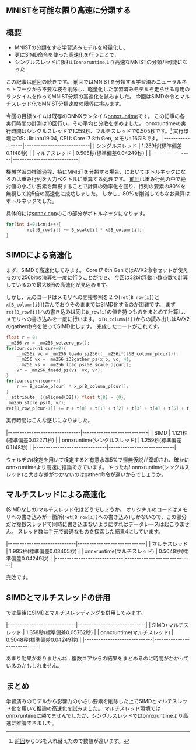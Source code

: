 ## MNISTを可能な限り高速に分類する

## 概要

- MNISTの分類をする学習済みモデルを軽量化し、
- 更にSIMD命令を使った高速化を行うことで、
- シングルスレッドに限れば`onnxruntime`より高速なMNISTの分類が可能になった

この記事は[前回](http://a-kawashiro.hatenablog.com/entry/2019/03/07/201304)の続きです。
前回ではMNISTを分類する学習済みニューラルネットワークから不要な枝を削除し、軽量化した学習済みモデルを走らせる専用のランタイムを作ってMNIST分類の高速化を試みました。
今回はSIMD命令とマルチスレッド化でMNIST分類速度の限界に挑みます。

今回の目標タイムは既存のONNXランタイム[onnxruntime](https://github.com/microsoft/onnxruntime)です。
この記事の各実行時間の計測は10回行い、その平均と分散を求めました。
onnxruntimeの実行時間はシングルスレッドで1.259秒、マルチスレッドで0.505秒です。[^1]
実行環境はOS: Ubuntu19.04, CPU: Core i7 8th Gen, メモリ: 16GiBです。
|------------------|----------------------------|
| シングルスレッド | 1.259秒(標準偏差0.1148秒)  |
| マルチスレッド   | 0.505秒(標準偏差0.04249秒) |
|------------------|----------------------------|
[^1]: [前回](http://a-kawashiro.hatenablog.com/entry/2019/03/07/201304)からOSを入れ替えたので数値が違います。


機械学習の推論過程、特にMNISTを分類する場合、においてボトルネックになるのは重み行列を入力ベクトルに乗算する処理です。
[前回](http://a-kawashiro.hatenablog.com/entry/2019/03/07/201304)は重み行列の中で絶対値の小さい要素を無視することで計算の効率化を図り、行列の要素の80%を無視して約5倍の高速化に成功しました。
しかし、80%を削減してもなお乗算はボトルネックでした。

具体的には[sonnx.cpp](https://github.com/akawashiro/sonnx/blob/master/sonnx.cpp)のこの部分がボトルネックになります。
```C++
for(int i=0;i<n;i++){
        ret[B_row[i]] += B_scale[i] * x[B_column[i]];
}
```

## SIMDによる高速化

まず、SIMDで高速化してみます。
Core i7 8th GenではAVX2命令セットが使えるので256bitの演算を一度に行うことができ、
今回は32bit浮動小数点数で計算しているので最大8倍の高速化が見込めます。

しかし、元のコードはメモリへの間接参照を２つ(`ret[B_row[i]]`と`x[B_column[i]]`)含んでおりそのままではSIMD化するのが困難です。
まず`ret[B_row[i]]`への書き込みは同じ`B_row[i]`の値を持つものをまとめて計算し、メモリへの書き込みを一度に行います。
`x[B_column[i]]`からの読み出しはAVX2のgather命令を使ってSIMD化します。
完成したコードがこれです。

```C++
float r = 0;
__m256 vr = _mm256_setzero_ps();
for(cur;cur<n1;cur+=8){
    __m256i vc = _mm256_loadu_si256((__m256i*)(&B_column_p[cur]));
    __m256 vx = _mm256_i32gather_ps(x_p, vc, 4);
    __m256 vs = _mm256_load_ps(&B_scale_p[cur]);
    vr = _mm256_fmadd_ps(vs, vx, vr);
}
for(cur;cur<n;cur++){
    r += B_scale_p[cur] * x_p[B_column_p[cur]];
}
__attribute__((aligned(32))) float t[8] = {0};
_mm256_store_ps(t, vr);
ret[B_row_p[cur-1]] += r + t[0] + t[1] + t[2] + t[3] + t[4] + t[5] + t[6] + t[7];
```

実行時間はこんな感じになりました。

|-------------------------------|----------------------------|
| SIMD                          | 1.121秒(標準偏差0.02271秒) |
| onnxruntime(シングルスレッド) | 1.259秒(標準偏差0.1148秒)  |
|-------------------------------|----------------------------|

ウェルチのt検定を用いて検定すると有意水準5%で帰無仮説が棄却され、確かにonnxruntimeより高速に推論できています。
やったね!
onnxruntime(シングルスレッド)と大きな差がつかないのはgather命令が遅いからでしょうか。

## マルチスレッドによる高速化

(SIMDなしの)マルチスレッド化はどうでしょうか。
オリジナルのコードはメモリへの書き込みが一箇所(`ret[B_row[i]]`への書き込み)しかないので、この部分だけ複数スレッドで同時に書き込まないようにすればデータレースは起こりません。
スレッド数は手元で最適なものを探索した結果4にしています。

|-----------------------------|-----------------------------|
| マルチスレッド              | 1.995秒(標準偏差0.03405秒)  |
| onnxruntime(マルチスレッド) | 0.5048秒(標準偏差0.04249秒) |
|-----------------------------|-----------------------------|

完敗です。

## SIMDとマルチスレッドの併用

では最後にSIMDとマルチスレッディングを併用してみます。

|-----------------------------|-----------------------------|
| SIMD+マルチスレッド         | 1.358秒(標準偏差0.05762秒)  |
| onnxruntime(マルチスレッド) | 0.5048秒(標準偏差0.04249秒) |
|-----------------------------|-----------------------------|

あまり効果がありませんね...複数コアからの結果をまとめるのに時間がかかっているのかもしれません。

## まとめ
学習済みのモデルから影響力の小さい要素を削除した上でSIMDとマルチスレッド化を用いて推論の高速化を試みました。
マルチスレッド環境ではonnxruntimeに勝てませんでしたが、シングルスレッドではonnxruntimeより高速に推論できました。
